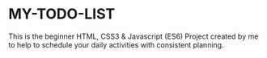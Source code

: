 # MY-TODO-LIST
This is the beginner HTML, CSS3 &amp; Javascript (ES6) Project created by me to help to schedule your daily activities with consistent planning.
